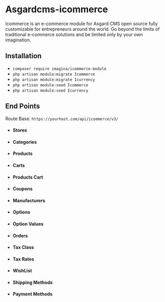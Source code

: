 # Asgardcms-icommerce

Icommerce is an e-commerce module for Asgard CMS open source fully customizable for entrepreneurs around the world. Go beyond the limits of traditional e-commerce solutions and be limited only by your own imagination.

## Installation

* `composer require imagina/icommerce-module`
* `php artisan module:migrate Icommerce`
* `php artisan module:migrate Icurrency`
* `php artisan module:seed Icommerce`
* `php artisan module:seed Icurrency`

## End Points

Route Base: `https://yourhost.com/api/icommerce/v3/`

* #### Stores
* #### Categories
* #### Products
* #### Carts
* #### Products Cart
* #### Coupons
* #### Manufacturers
* #### Options
* #### Option Values
* #### Orders
* #### Tax Class
* #### Tax Rates
* #### WishList

* #### Shipping Methods
* #### Payment Methods









